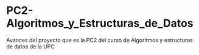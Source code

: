 # PC2-Algoritmos_y_Estructuras_de_Datos
Avances del proyecto que es la PC2 del curso de Algoritmos y estructuras de datos de la UPC
